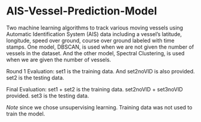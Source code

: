 # AIS-Vessel-Prediction-Model
Two machine learning algorithms to track various moving vessels using Automatic Identification System (AIS) data including a vessel’s latitude, longitude, speed over ground, course over ground labeled with time stamps. One model, DBSCAN, is used when we are not given the number of vessels in the dataset. And the other model, Spectral Clustering, is used when we are given the number of vessels.

Round 1 Evaluation: set1 is the training data. And set2noVID is also provided. 
                    set2 is the testing data.

Final Evaluation: set1 + set2 is the training data. set2noVID + set3noVID provided. 
                  set3 is the testing data.

*Note* since we chose unsupervising learning. Training data was not used to train the model.
